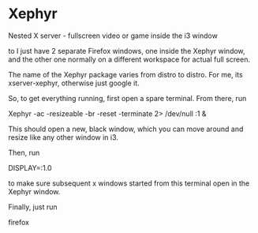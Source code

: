 Xephyr
======

Nested X server - fullscreen video or game inside the i3 window

to I just have 2 separate Firefox windows, one inside the Xephyr window, and the other one normally on a different workspace for actual full screen.

The name of the Xephyr package varies from distro to distro. For me, its xserver-xephyr, otherwise just google it.

So, to get everything running, first open a spare terminal. From there, run

Xephyr -ac -resizeable -br -reset -terminate 2> /dev/null :1 &

This should open a new, black window, which you can move around and resize like any other window in i3.

Then, run

DISPLAY=:1.0

to make sure subsequent x windows started from this terminal open in the Xephyr window.

Finally, just run

firefox
